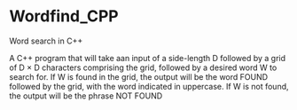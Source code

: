 # Wordfind_CPP
Word search in C++

A C++ program that will take aan input of a side-length D followed by a grid of D × D characters comprising the grid, followed by a desired word W to search for. If W is found in the grid, the output will be the word FOUND followed by the grid, with the word indicated in uppercase. If W is not found, the output will be the phrase NOT FOUND
